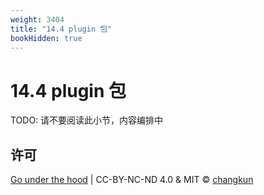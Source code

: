```yaml
---
weight: 3404
title: "14.4 plugin 包"
bookHidden: true
---
```


# 14.4 plugin 包

TODO: 请不要阅读此小节，内容编排中

## 许可

[Go under the hood](https://github.com/golang-design/under-the-hood) | CC-BY-NC-ND 4.0 & MIT &copy; [changkun](https://changkun.de)